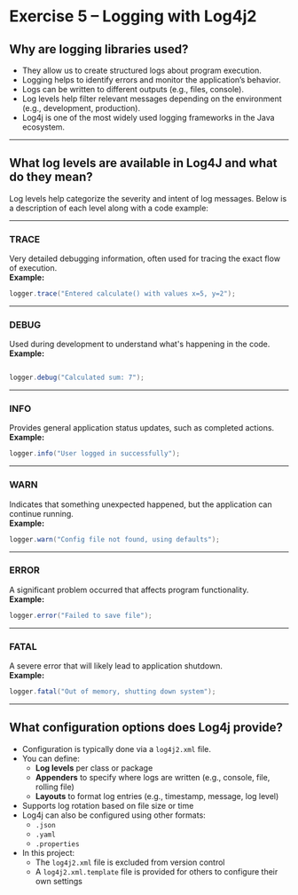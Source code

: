 # Exercise 5 – Logging with Log4j2

## Why are logging libraries used?

- They allow us to create structured logs about program execution.
- Logging helps to identify errors and monitor the application’s behavior.
- Logs can be written to different outputs (e.g., files, console).
- Log levels help filter relevant messages depending on the environment (e.g., development, production).
- Log4j is one of the most widely used logging frameworks in the Java ecosystem.

---

## What log levels are available in Log4J and what do they mean?

Log levels help categorize the severity and intent of log messages. Below is a description of each level along with a code example:

---

### TRACE  

Very detailed debugging information, often used for tracing the exact flow of execution.  
**Example:**

```java
logger.trace("Entered calculate() with values x=5, y=2");
```

---

### DEBUG  

Used during development to understand what's happening in the code.  
**Example:**

```java

logger.debug("Calculated sum: 7");
```

---

### INFO  

Provides general application status updates, such as completed actions.  
**Example:**

```java
logger.info("User logged in successfully");
```

---

### WARN

Indicates that something unexpected happened, but the application can continue running.  
**Example:**

```java
logger.warn("Config file not found, using defaults");
```

---

### ERROR  

A significant problem occurred that affects program functionality.  
**Example:**

```java
logger.error("Failed to save file");
```

---

### FATAL

A severe error that will likely lead to application shutdown.  
**Example:**

```java
logger.fatal("Out of memory, shutting down system");
```

---

## What configuration options does Log4j provide?

- Configuration is typically done via a `log4j2.xml` file.
- You can define:
  - **Log levels** per class or package
  - **Appenders** to specify where logs are written (e.g., console, file, rolling file)
  - **Layouts** to format log entries (e.g., timestamp, message, log level)
- Supports log rotation based on file size or time
- Log4j can also be configured using other formats:
  - `.json`
  - `.yaml`
  - `.properties`
- In this project:
  - The `log4j2.xml` file is excluded from version control
  - A `log4j2.xml.template` file is provided for others to configure their own settings
